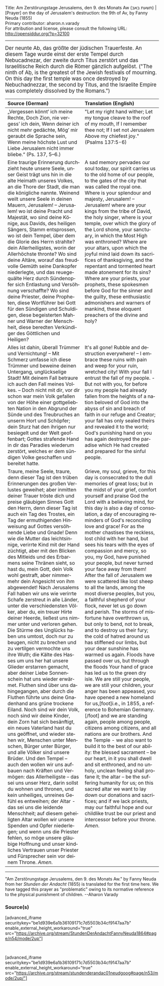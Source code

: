 <html>
<head></head>
<body>
Title: Am Zerstörungstage Jerusalems, den 9. des Monats Aw (תשעת באב‎) | [Prayer] on the day of Jerusalem's destruction: the 9th of Av, by Fanny Neuda (1855)<br />
Primary contributor: aharon.n.varady<br />
For attribution and license, please consult the following URL: <a href="http://opensiddur.org/?p=32100">http://opensiddur.org/?p=32100</a>
<p />
<hr />

<div class="english" lang="en" style="font-size: 1.2em;">
Der neunte Ab, das größte der jüdischen Trauerfeste. An diesem Tage wurde einst der erste Tempel durch Nebucadnezar, der zweite durch Titus zerstört und das Israelitische Reich durch die Römer gänzlich aufgelöst. ("The ninth of Aḅ, is the greatest of the Jewish festivals of mourning. On this day the first temple was once destroyed by Nebuchadnezzar, the second by Titus, and the Israelite Empire was completely dissolved by the Romans.")
</div>

<table style="margin-left: auto;margin-right: auto;" class="draggable">
<thead><tr><th id="x" style="text-align: left;">Source (German)</th><th style="text-align: left;">Translation (English)</th></tr></thead>
<tbody>
<tr><td style="vertical-align:top;">
<div class="german" lang="de">
„Vergessen könnt’ ich meine Rechte, 
Doch Zion, nie vergess’ ich dein, 
Wenn deiner ich nicht mehr gedächte, 
Mög’ mir geraubt die Sprache sein, 
Wenn meine höchste Lust und Liebe 
Jerusalem nicht immer bliebe.“ <span class="citation">(Ps. 137, 5–6.)</span> 
</span></div></td>
 
<td style="vertical-align:top;">
<div class="english" lang="en">
"Let my right hand wither;
Let my tongue cleave 
to the roof of my mouth, 
If I remember thee not; 
If I set not Jerusalem 
Above my chiefest joy." <span class="citation">(Psalms 137:5-6)</span> 
</div></td></tr>


<tr><td style="vertical-align:top;">
<div class="german" lang="de">
Eine traurige Erinnerung durchzieht heute unsere Seele, unser Geist trägt uns hin in die alte Heimath unseres Volkes, an die Thore der Stadt, die man die königliche nannte. Weinend weilt unsere Seele in deinen Mauern, Jerusalem! – Jerusalem! wo ist deine Pracht und Majestät, wo sind deine Könige, aus Davids, des heiligen Sängers, Stamm entsprossen, wo ist dein Tempel, über dem die Glorie des Herrn strahlte? dein Allerheiligstes, worin der Allerhöchste thronte? Wo sind deine Altäre, worauf das freudvolle Gemüth seine Dankopfer niederlegte, und das reuegequälte Herz durch Sündenopfer sich Entlastung und Versöhnung verschaffte? Wo sind deine Priester, deine Propheten, diese Wortführer bei Gott für den Sündigen und Schuldigen, diese begeisterten Mahner und Warner der Menschheit, diese beredten Verkündiger des Göttlichen und Heiligen? 
</span></div></td>
 
<td style="vertical-align:top;">
<div class="english" lang="en">
A sad memory pervades our soul today, our spirit carries us to the old home of our people, to the gates of the city that was called the royal one. Where is your splendour and majesty, Jerusalem! – Jerusalem! where are your kings from the tribe of David, the holy singer, where is your temple, over which the glory of the Lord shone, your sanctuary, in which the Most High was enthroned? Where are your altars, upon which the joyful mind laid down its sacrifices of thanksgiving, and the repentant and tormented heart made atonement for its sins? Where are your priests, your prophets, these spokesmen before God for the sinner and the guilty, these enthusiastic admonishers and warners of mankind, these eloquent preachers of the divine and holy? 
</div></td></tr>


<tr><td style="vertical-align:top;">
<div class="german" lang="de">
Alles ist dahin, überall Trümmer und Vernichtung! – Mit Schmerz umfasse ich diese Trümmer und beweine deinen Untergang, unglückselige Stadt! Mit deinem Fall betraure ich auch den Fall meines Volkes. – Doch nicht mit dir, vor dir schon war mein Volk gefallen von der Höhe einer gottgeliebten Nation in den Abgrund der Sünde und des Treubruches an unserm Hort und Schöpfer; dein Sturz hat den ihrigen nur besiegelt und der Welt geoffenbart; Gottes strafende Hand in dir das Paradies wiederum zerstört, welches er dem sündigen Volke geschaffen und bereitet hatte.
</span></div></td>
 
<td style="vertical-align:top;">
<div class="english" lang="en">
It's all gone! Rubble and destruction everywhere! – I embrace these ruins with pain and weep for your ruin, wretched city! With your fall I entrust the fall of my people. - But not with you, for before you my people had already fallen from the heights of a nation beloved of God into the abyss of sin and breach of faith in our refuge and Creator; your fall has only sealed theirs and revealed it to the world; God's punishing hand on you has again destroyed the paradise which He had created and prepared for the sinful people.
</div></td></tr>


<tr><td style="vertical-align:top;">
<div class="german" lang="de">
Traure, meine Seele, traure, denn dieser Tag ist den trüben Erinnerungen des großen Verlustes geweihet; aber inmitten deiner Trauer tröste dich und preise gläubigen Sinnes Gott den Herrn, denn dieser Tag ist auch ein Tag des Trostes, ein Tag der ermuthigenden Hinweisung auf Gottes versöhnende Liebe und Gnade! Denn wie die Mutter das leichtsinnige, verirrte Kind mit der Hand züchtigt, aber mit den Blicken des Mitleids und des Erbarmens seine Thränen sieht, so hast du, mein Gott, dein Volk wohl gestraft, aber nimmermehr dein Angesicht von ihm abgewendet! Nach Jerusalems Fall haben wir uns wie verirrte Schafe zerstreut in alle Länder, unter die verschiedensten Völker, aber du, ein treuer Hirte deiner Heerde, ließest uns nimmer unter und verloren gehen. Die Stürme des Unglücks haben uns umtost, doch nur zu beugen, nicht zu brechen und zu vertilgen vermochte uns ihre Wuth; die Kälte des Hasses um uns her hat unsere Glieder erstarren gemacht, aber deiner Liebe Sonnenschein hat uns wieder erwärmet. Fluthen sind über uns dahingegangen, aber durch die Fluthen führte uns deine Gnadenhand ans grüne trockene Eiland. Noch sind wir dein Volk, noch sind wir deine Kinder, dein Zorn hat sich besänftigt, ein neues Vaterland hast du uns geöffnet, und wieder stehen wir, Menschen unter Menschen, Bürger unter Bürger, und alle Völker sind unsere Brüder. Und den Tempel – auch den wollen wir uns aufbauen nach Kräften und Vermögen: das Allerheiligste – das sei uns unser Herz, darin sollst du wohnen und thronen, und kein unheiliges, unreines Gefühl es entweihen; der Altar - das sei uns die leidende Menschheit; auf diesem geheiligten Altar wollen wir unsere Spenden und Opfer niederlegen; und wenn uns die Priester fehlen, so möge unsere gläubige Hoffnung und unser kindliches Vertrauen unser Priester und Fürsprecher sein vor deinem Throne. <em>Amen</em>.
</span></div></td>
 
<td style="vertical-align:top;">
<div class="english" lang="en">
Grieve, my soul, grieve, for this day is consecrated to the dull memories of great loss; but in the midst of your grief, comfort yourself and praise God the Lord with a believing mind, for this day is also a day of consolation, a day of encouraging reminders of God's reconciling love and grace! For as the mother chastises the reckless, lost child with her hand, but sees his tears with the eyes of compassion and mercy, so you, my God, have punished your people, but never turned your face away from them! After the fall of Jerusalem we were scattered like lost sheep to all the lands, among the most diverse peoples, but you, a faithful shepherd of your flock, never let us go down and perish. The storms of misfortune have overthrown us, but only to bend, not to break, and to destroy us their fury; the cold of hatred around us has stiffened our limbs, but your dear sunshine has warmed us again. Floods have passed over us, but through the floods Your hand of grace has led us to the green dry isle. We are still your people, we are still your children, your anger has been appeased, you have opened a new homeland for us,[foot]i.e., in 1855, a reference to Bohemian Germany.[/foot] and we are standing again, people among people, citizens among citizens, and all nations are our brothers. And the Temple - we also want to build it to the best of our ability: the blessed sacrament – be our heart, in it you shall dwell and sit enthroned, and no unholy, unclean feeling shall profane it; the altar – be the suffering humanity for us; on this sacred altar we want to lay down our donations and sacrifices; and if we lack priests, may our faithful hope and our childlike trust be our priest and intercessor before your throne. <em>Amen</em>.
</div></td></tr>
</tbody></table>

<hr />

"Am Zerstörungstage Jerusalems, den 9. des Monats Aw." by Fanny Neuda from her <em>Stunden der Andacht</em> (1855) is translated for the first time here. We have tagged this prayer as "problematic" owing to its normative reference to the physical punishment of children. --Aharon Varady

<h3>Source(s)</h3>

[advanced_iframe securitykey="be1d939e6a1b36109171c7d5503b34cf9147aa7b" enable_external_height_workaround="true" src="https://archive.org/stream/StundenDerAndachtFannyNeuda1864#page/n54/mode/2up"]

&nbsp;

[advanced_iframe securitykey="be1d939e6a1b36109171c7d5503b34cf9147aa7b" enable_external_height_workaround="true" src="https://archive.org/stream/stundenderandac01neudgoog#page/n53/mode/2up/"]

&nbsp;
</body>
</html>